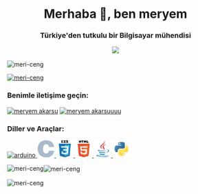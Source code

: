 <h1 align="center">Merhaba 👋, ben meryem</h1>
<h3 align="center">Türkiye'den tutkulu bir Bilgisayar mühendisi</h3>

<p align="center"> <img src="https://lh6.googleusercontent.com/proxy/mLounl3wXzZ4FgvzcLxriA-KbUsT12tuzmLw0R5LqqWzN_O0KAmao6OANJmSx2-HTcnaFNqaiM5DXu4583VlN466mNIdli13Vk02--K4vF9GD0Peg6dOtsgG"> </p>

<p align="left"> <img src="https://komarev.com/ghpvc/?username=meri-ceng&label=Profile%20views&color=0e75b6&style=flat" alt="meri-ceng" /> </p>

<p align="left"> <a href="https://github.com/ryo-ma/github-profile-trophy"><img src="https://github-profile-trophy.vercel.app/?username=meri-ceng" alt="meri-ceng" /></a> </p>

<h3 align="left">Benimle iletişime geçin:</h3>
<p align="left">
<a href="https://linkedin.com/in/meryem akarsu" target="blank"><img align="center" src="https://raw.githubusercontent.com/rahuldkjain/github-profile-readme-generator/master/src/images/icons/Social/linked-in-alt.svg" alt="meryem akarsu" height="30" width="40" /></a>
<a href="https://instagram.com/meryem akarsuuuu" target="blank"><img align="center" src="https://raw.githubusercontent.com/rahuldkjain/github-profile-readme-generator/master/src/images/icons/Social/instagram.svg" alt="meryem akarsuuuu" height="30" width="40" /></a>
</p>

<h3 align="left">Diller ve Araçlar:</h3>
<p align="left"> <a href="https://www.arduino.cc/" target="_blank" rel="noreferrer"> <img src="https://cdn.worldvectorlogo.com/logos/arduino-1.svg" alt="arduino" width="40" height="40"/> </a> <a href="https://www.cprogramming.com/" target="_blank" rel="noreferrer"> <img src="https://raw.githubusercontent.com/devicons/devicon/master/icons/c/c-original.svg" alt="c" width="40" height="40"/> </a> <a href="https://www.w3schools.com/css/" target="_blank" rel="noreferrer"> <img src="https://raw.githubusercontent.com/devicons/devicon/master/icons/css3/css3-original-wordmark.svg" alt="css3" width="40" height="40"/> </a> <a href="https://www.w3.org/html/" target="_blank" rel="noreferrer"> <img src="https://raw.githubusercontent.com/devicons/devicon/master/icons/html5/html5-original-wordmark.svg" alt="html5" width="40" height="40"/> </a> <a href="https://www.java.com" target="_blank" rel="noreferrer"> <img src="https://raw.githubusercontent.com/devicons/devicon/master/icons/java/java-original.svg" alt="java" width="40" height="40"/> </a> <a href="https://www.python.org" target="_blank" rel="noreferrer"> <img src="https://raw.githubusercontent.com/devicons/devicon/master/icons/python/python-original.svg" alt="python" width="40" height="40"/> </a> </p>

<p><img align="left" src="https://github-readme-stats.vercel.app/api/top-langs?username=meri-ceng&show_icons=true&locale=tr&layout=compact" alt="meri-ceng" /></p>

<p> <img align="center" src="https://github-readme-stats.vercel.app/api?username=meri-ceng&show_icons=true&locale=tr" alt="meri-ceng" /></p>

<p><img align="center" src="https://github-readme-streak-stats.herokuapp.com/?user=meri-ceng&" alt="meri-ceng" /></p>
